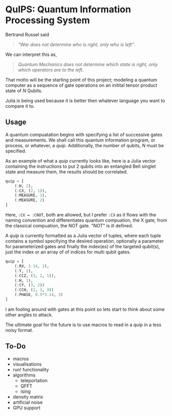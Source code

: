 # QuIPS: Quantum Information Processing System

Bertrand Russel said

>*"War does not determine who is right, only who is left"*.

We can interpret this as, 

>*Quantum Mechanics does not determine which state is right, only which operators are to the left*.

That motto will be the starting point of this project; modeling a quantum computer as a sequence of gate operations on an initital tensor product state of *N* Qubits.

Julia is being used because it is better then whatever language you want to compare it to. 

## Usage

A quantum compuatation begins with specifying a list of successive gates and measurements.  We shall call this quantum information program, or process, or whatever, a *quip*. Additionally, the number of qubits, *N* must be specified. 

As an example of what a *quip* currently looks like, here is a Julia vector containing the instructions to put 2 qubits into an entangled Bell singlet state and measure them, the results should be correlated.

```julia
quip = [
    (:H, 2),
    (:CX, (2, 1)),
    (:MEASURE, 1),
    (:MEASURE, 2)
]
```

Here, `:CX = :CNOT`, both are allowed, but I prefer `:CX` as it flows with the naming convention and differentiates quantum compuation, the X gate, from the classical compuation, the NOT gate. "NOT" is ill defined.

A *quip* is currently formatted as a Julia vector of tuples, where each tuple contains a symbol specifying the desired operation, optionally a parameter for parameterized gates and finally the index(es) of the targeted qubit(s), just the index or an array of of indices for multi qubit gates.

```julia
quip = [
    (:RX, 3.14, 1),
    (:Y, 2),
    (:CCZ, (3, 2, 1)),
    (:H, 1),
    (:CY, (3, 2))
    (:CCH, (2, 1, 3))
    (:PHASE, 0.5*3.14, 3)
]
```

I am fooling around with gates at this point so lets start to think about some other angles to attack.

The ultimate goal for the future is to use macros to read in a quip in a less noisy format.

## To-Do

* macros
* visualisations
* run! functionality
* algorithms 
  * teleportation
  * QFFT
  * ising
* density matrix
* artificial noise
* GPU support


